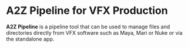 # A2Z Pipeline for VFX Production

**A2Z Pipeline** is a pipeline tool that can be used to manage files and directories directly from VFX software such as Maya, Mari or Nuke or via the standalone app.



